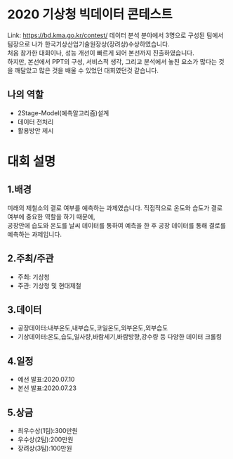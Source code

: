 2020 기상청 빅데이터 콘테스트
=====================
Link: <https://bd.kma.go.kr/contest/>
데이터 분석 분야에서 3명으로 구성된 팀에서 팀장으로 나가 한국기상산업기술원장상(장려상)수상하였습니다.   
처음 참가한 대회이나, 성능 개선이 빠르게 되어 본선까지 진출하였습니다.   
하지만, 본선에서 PPT의 구성, 서비스적 생각, 그리고 분석에서 놓친 요소가 많다는 것을 깨달았고 많은 것을 배울 수 있었던 대회였던것 같습니다.     

나의 역할        
------ 
- 2Stage-Model(예측알고리즘)설계    
- 데이터 전처리     
- 활용방안 제시 
         
대회 설명   
======
1.배경 
------    
미래의 제철소의 결로 여부를 예측하는 과제였습니다. 직접적으로 온도와 습도가 결로 여부에 중요한 역할을 하기 때문에,     
공장안에 습도와 온도를 날씨 데이터를 통하여 예측을 한 후 공장 데이터를 통해 결로를 예측하는 과제입니다.     

2.주최/주관  
------        
* 주최: 기상청           
* 주관: 기상청 및 현대제철         

3.데이터  
------    
* 공장데이터:내부온도,내부습도,코일온도,외부온도,외부습도     
* 기상데이터:온도,습도,일사량,바람세기,바람방향,강수량 등 다양한 데이터 크롤링     

4.일정
------      
* 예선 발표:2020.07.10     
* 본선 발표:2020.07.23     

5.상금
------      
* 최우수상(1팀):300만원     
* 우수상(2팀):200만원     
* 장려상(3팀):100만원     

